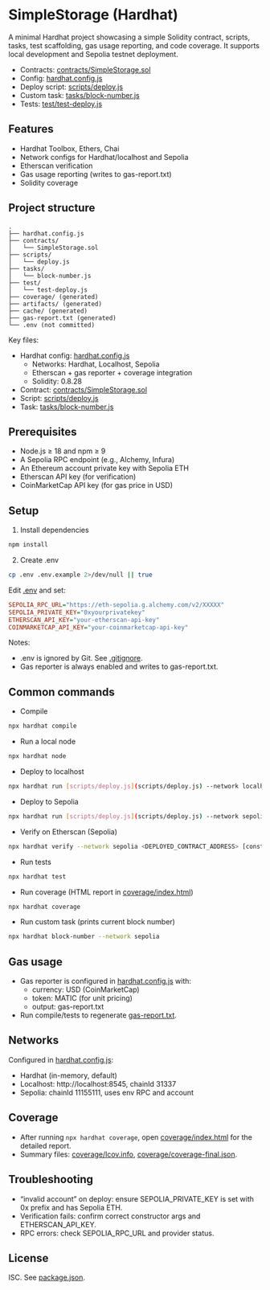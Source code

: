 # SimpleStorage (Hardhat)

A minimal Hardhat project showcasing a simple Solidity contract, scripts, tasks, test scaffolding, gas usage reporting, and code coverage. It supports local development and Sepolia testnet deployment.

- Contracts: [contracts/SimpleStorage.sol](contracts/SimpleStorage.sol)
- Config: [hardhat.config.js](hardhat.config.js)
- Deploy script: [scripts/deploy.js](scripts/deploy.js)
- Custom task: [tasks/block-number.js](tasks/block-number.js)
- Tests: [test/test-deploy.js](test/test-deploy.js)

## Features

- Hardhat Toolbox, Ethers, Chai
- Network configs for Hardhat/localhost and Sepolia
- Etherscan verification
- Gas usage reporting (writes to gas-report.txt)
- Solidity coverage

## Project structure

```
.
├── hardhat.config.js
├── contracts/
│   └── SimpleStorage.sol
├── scripts/
│   └── deploy.js
├── tasks/
│   └── block-number.js
├── test/
│   └── test-deploy.js
├── coverage/ (generated)
├── artifacts/ (generated)
├── cache/ (generated)
├── gas-report.txt (generated)
└── .env (not committed)
```

Key files:
- Hardhat config: [hardhat.config.js](hardhat.config.js)
  - Networks: Hardhat, Localhost, Sepolia
  - Etherscan + gas reporter + coverage integration
  - Solidity: 0.8.28
- Contract: [contracts/SimpleStorage.sol](contracts/SimpleStorage.sol)
- Script: [scripts/deploy.js](scripts/deploy.js)
- Task: [tasks/block-number.js](tasks/block-number.js)

## Prerequisites

- Node.js ≥ 18 and npm ≥ 9
- A Sepolia RPC endpoint (e.g., Alchemy, Infura)
- An Ethereum account private key with Sepolia ETH
- Etherscan API key (for verification)
- CoinMarketCap API key (for gas price in USD)

## Setup

1) Install dependencies
```sh
npm install
```

2) Create .env
```sh
cp .env .env.example 2>/dev/null || true
```

Edit [.env](.env) and set:
```ini
SEPOLIA_RPC_URL="https://eth-sepolia.g.alchemy.com/v2/XXXXX"
SEPOLIA_PRIVATE_KEY="0xyourprivatekey"
ETHERSCAN_API_KEY="your-etherscan-api-key"
COINMARKETCAP_API_KEY="your-coinmarketcap-api-key"
```

Notes:
- .env is ignored by Git. See [.gitignore](.gitignore).
- Gas reporter is always enabled and writes to gas-report.txt.

## Common commands

- Compile
```sh
npx hardhat compile
```

- Run a local node
```sh
npx hardhat node
```

- Deploy to localhost
```sh
npx hardhat run [scripts/deploy.js](scripts/deploy.js) --network localhost
```

- Deploy to Sepolia
```sh
npx hardhat run [scripts/deploy.js](scripts/deploy.js) --network sepolia
```

- Verify on Etherscan (Sepolia)
```sh
npx hardhat verify --network sepolia <DEPLOYED_CONTRACT_ADDRESS> [constructor args...]
```

- Run tests
```sh
npx hardhat test
```

- Run coverage (HTML report in [coverage/index.html](coverage/index.html))
```sh
npx hardhat coverage
```

- Run custom task (prints current block number)
```sh
npx hardhat block-number --network sepolia
```

## Gas usage

- Gas reporter is configured in [hardhat.config.js](hardhat.config.js) with:
  - currency: USD (CoinMarketCap)
  - token: MATIC (for unit pricing)
  - output: gas-report.txt
- Run compile/tests to regenerate [gas-report.txt](gas-report.txt).

## Networks

Configured in [hardhat.config.js](hardhat.config.js):
- Hardhat (in-memory, default)
- Localhost: http://localhost:8545, chainId 31337
- Sepolia: chainId 11155111, uses env RPC and account

## Coverage

- After running `npx hardhat coverage`, open [coverage/index.html](coverage/index.html) for the detailed report.
- Summary files: [coverage/lcov.info](coverage/lcov.info), [coverage/coverage-final.json](coverage/coverage-final.json).

## Troubleshooting

- “invalid account” on deploy: ensure SEPOLIA_PRIVATE_KEY is set with 0x prefix and has Sepolia ETH.
- Verification fails: confirm correct constructor args and ETHERSCAN_API_KEY.
- RPC errors: check SEPOLIA_RPC_URL and provider status.

## License

ISC. See [package.json](package.json).